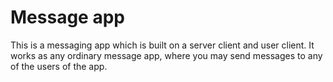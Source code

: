 # Message app
This is a messaging app which is built on a server client and user client. It works as any ordinary message app, where you may send messages to any of the users of the app.
